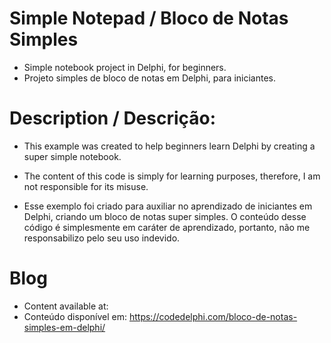 # Simple Notepad / Bloco de Notas Simples
- Simple notebook project in Delphi, for beginners.
- Projeto simples de bloco de notas em Delphi, para iniciantes.


# Description / Descrição:
- This example was created to help beginners learn Delphi by creating a super simple notebook.
- The content of this code is simply for learning purposes, therefore, I am not responsible for its misuse.

- Esse exemplo foi criado para auxiliar no aprendizado de iniciantes em Delphi, criando um bloco de notas super simples.
O conteúdo desse código é simplesmente em caráter de aprendizado, portanto, não me responsabilizo pelo seu uso indevido.

# Blog
- Content available at:
- Conteúdo disponível em:
  https://codedelphi.com/bloco-de-notas-simples-em-delphi/

